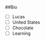  ##Bio
 <!-- Should add favorite color-->
 
 - [ ] Lucas
 - [ ] United States
 - [ ] Chocolate
 - [ ] Learning
